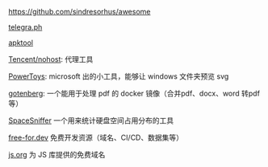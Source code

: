 https://github.com/sindresorhus/awesome

[telegra.ph](https://telegra.ph/)

[apktool](https://ibotpeaches.github.io/Apktool/documentation/)

[Tencent/nohost](https://github.com/Tencent/nohost): 代理工具

[PowerToys](https://github.com/microsoft/PowerToys): microsoft 出的小工具，能够让 windows 文件夹预览 svg

[gotenberg](https://github.com/gotenberg/gotenberg): 一个能用于处理 pdf 的 docker 镜像（合并pdf、docx、word 转pdf等）

[SpaceSniffer](http://www.uderzo.it/main_products/space_sniffer/index.html) 一个用来统计硬盘空间占用分布的工具

[free-for.dev](https://free-for.dev/) 免费开发资源（域名、CI/CD、数据集等）

[js.org](https://js.org/) 为 JS 库提供的免费域名
